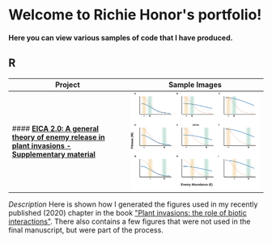 
# Welcome to Richie Honor's portfolio! 

#### Here you can view various samples of code that I have produced.


## **R**

Project | Sample Images
--------- | ----------
#### **[EICA 2.0: A general theory of enemy release in plant invasions - Supplementary material](richiehonor.github.io/EICA2_SuppMat.html)** | ![Image](Figure6bhtmlUpload.png)
*Description*
Here is shown how I generated the figures used in my recently published (2020) chapter in the book ["Plant invasions: the role of biotic interactions"](https://www.cabi.org/cabebooks/ebook/20203555905). There also contains a few figures that were not used in the final manuscript, but were part of the process. 




